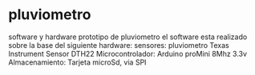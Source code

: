 # pluviometro
software y hardware prototipo de pluviometro
el software esta realizado sobre la base del siguiente hardware:
sensores:
pluviometro Texas Instrument
Sensor DTH22
Microcontrolador:
Arduino proMini 8Mhz 3.3v
Almacenamiento:
Tarjeta microSd, via SPI
